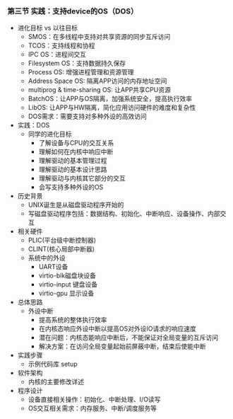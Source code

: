 ### 第三节 实践：支持device的OS（DOS）

- 进化目标 vs 以往目标
  - SMOS：在多线程中支持对共享资源的同步互斥访问
  - TCOS：支持线程和协程 
  - IPC OS：进程间交互
  - Filesystem OS：支持数据持久保存
  - Process OS: 增强进程管理和资源管理
  - Address Space OS: 隔离APP访问的内存地址空间
  - multiprog & time-sharing OS: 让APP共享CPU资源
  - BatchOS：让APP与OS隔离，加强系统安全，提高执行效率
  - LibOS: 让APP与HW隔离，简化应用访问硬件的难度和复杂性
  - DOS需求：需要支持对多种外设的高效访问
- 实践：DOS
  - 同学的进化目标
    - 了解设备与CPU的交互关系
    - 理解如何在内核中响应中断
    - 理解驱动的基本管理过程
    - 理解驱动的基本设计思路
    - 理解驱动与内核其它部分的交互
    - 会写支持多种外设的OS
- 历史背景
  - UNIX诞生是从磁盘驱动程序开始的
  - 写磁盘驱动程序包括：数据结构、初始化、中断响应、设备操作、内部交互
- 相关硬件
  - PLIC(平台级中断控制器)
  - CLINT(核心局部中断器)
  - 系统中的外设
    - UART设备
    - virtio-blk磁盘块设备
    - virtio-input 键盘设备
    - virtio-gpu 显示设备
- 总体思路
  - 外设中断
    - 提高系统的整体执行效率
    - 在内核态响应外设中断以提高OS对外设IO请求的响应速度
    - 潜在问题：内核态能响应中断后，不能保证对全局变量的互斥访问
    - 解决方案：在访问全局变量起始前屏蔽中断，结束后使能中断 
- 实践步骤
  - 示例代码库 setup
- 软件架构
  - 内核的主要修改详述
- 程序设计
  - 设备直接相关操作：初始化、中断处理、I/O读写
  - OS交互相关需求：内存服务、中断/调度服务等




